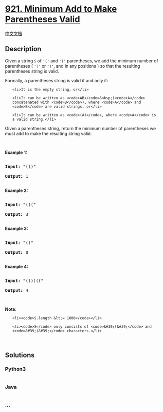 # [921. Minimum Add to Make Parentheses Valid](https://leetcode.com/problems/minimum-add-to-make-parentheses-valid)

[中文文档](/solution/0900-0999/0921.Minimum%20Add%20to%20Make%20Parentheses%20Valid/README.md)

## Description

<p>Given a string&nbsp;<code>S</code> of <code>&#39;(&#39;</code> and <code>&#39;)&#39;</code> parentheses, we add the minimum number of parentheses ( <code>&#39;(&#39;</code> or <code>&#39;)&#39;</code>, and in any positions ) so that the resulting parentheses string is valid.</p>

<p>Formally, a parentheses string is valid if and only if:</p>

<ul>

    <li>It is the empty string, or</li>

    <li>It can be written as <code>AB</code>&nbsp;(<code>A</code> concatenated with <code>B</code>), where <code>A</code> and <code>B</code> are valid strings, or</li>

    <li>It can be written as <code>(A)</code>, where <code>A</code> is a valid string.</li>

</ul>

<p>Given a parentheses string, return the minimum number of parentheses we must add to make the resulting string valid.</p>

<p>&nbsp;</p>

<p><strong>Example 1:</strong></p>

<pre>

<strong>Input: </strong><span id="example-input-1-1">&quot;())&quot;</span>

<strong>Output: </strong><span id="example-output-1">1</span>

</pre>

<div>

<p><strong>Example 2:</strong></p>

<pre>

<strong>Input: </strong><span id="example-input-2-1">&quot;(((&quot;</span>

<strong>Output: </strong><span id="example-output-2">3</span>

</pre>

<div>

<p><strong>Example 3:</strong></p>

<pre>

<strong>Input: </strong><span id="example-input-3-1">&quot;()&quot;</span>

<strong>Output: </strong><span id="example-output-3">0</span>

</pre>

<div>

<p><strong>Example 4:</strong></p>

<pre>

<strong>Input: </strong><span id="example-input-4-1">&quot;()))((&quot;</span>

<strong>Output: </strong><span id="example-output-4">4</span></pre>

<p>&nbsp;</p>

</div>

</div>

</div>

<p><strong>Note:</strong></p>

<ol>

    <li><code>S.length &lt;= 1000</code></li>

    <li><code>S</code> only consists of <code>&#39;(&#39;</code> and <code>&#39;)&#39;</code> characters.</li>

</ol>

<div>

<div>

<div>

<div>&nbsp;</div>

</div>

</div>

</div>

## Solutions

<!-- tabs:start -->

### **Python3**

```python

```

### **Java**

```java

```

### **...**

```

```

<!-- tabs:end -->
